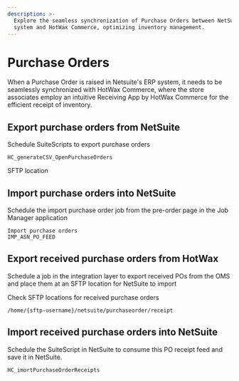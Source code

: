 ```yaml
---
description: >-
  Explore the seamless synchronization of Purchase Orders between NetSuite's ERP
  system and HotWax Commerce, optimizing inventory management.
---
```


# Purchase Orders

When a Purchase Order is raised in Netsuite's ERP system, it needs to be seamlessly synchronized with HotWax Commerce, where the store associates employ an intuitive Receiving App by HotWax Commerce for the efficient receipt of inventory.

## Export purchase orders from NetSuite

Schedule SuiteScripts to export purchase orders

```
HC_generateCSV_OpenPurchaseOrders
```

SFTP location

## Import purchase orders into NetSuite

Schedule the import purchase order job from the pre-order page in the Job Manager application

```
Import purchase orders
IMP_ASN_PO_FEED
```

## Export received purchase orders from HotWax

Schedule a job in the integration layer to export received POs from the OMS and place them at an SFTP location for NetSuite to import

Check SFTP locations for received purchase orders

```
/home/{sftp-username}/netsuite/purchaseorder/receipt
```

## Import received purchase orders into NetSuite

Schedule the SuiteScript in NetSuite to consume this PO receipt feed and save it in NetSuite.

```
HC_imortPurchaseOrderReceipts
```
